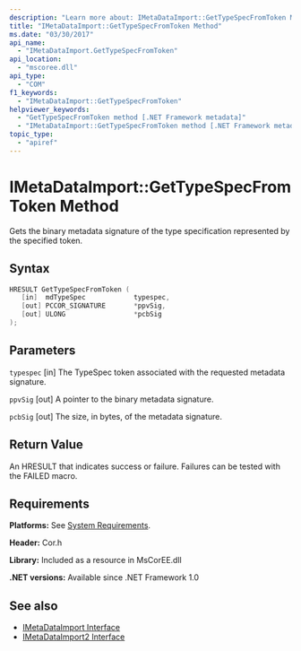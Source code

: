```yaml
---
description: "Learn more about: IMetaDataImport::GetTypeSpecFromToken Method"
title: "IMetaDataImport::GetTypeSpecFromToken Method"
ms.date: "03/30/2017"
api_name:
  - "IMetaDataImport.GetTypeSpecFromToken"
api_location:
  - "mscoree.dll"
api_type:
  - "COM"
f1_keywords:
  - "IMetaDataImport::GetTypeSpecFromToken"
helpviewer_keywords:
  - "GetTypeSpecFromToken method [.NET Framework metadata]"
  - "IMetaDataImport::GetTypeSpecFromToken method [.NET Framework metadata]"
topic_type:
  - "apiref"
---
```

# IMetaDataImport::GetTypeSpecFromToken Method

Gets the binary metadata signature of the type specification represented by the specified token.

## Syntax

```cpp
HRESULT GetTypeSpecFromToken (
   [in]  mdTypeSpec            typespec,
   [out] PCCOR_SIGNATURE       *ppvSig,
   [out] ULONG                 *pcbSig
);
```

## Parameters

 `typespec`
 [in] The TypeSpec token associated with the requested metadata signature.

 `ppvSig`
 [out] A pointer to the binary metadata signature.

 `pcbSig`
 [out] The size, in bytes, of the metadata signature.

## Return Value

 An HRESULT that indicates success or failure. Failures can be tested with the FAILED macro.

## Requirements

 **Platforms:** See [System Requirements](../../../framework/get-started/system-requirements.md).

 **Header:** Cor.h

 **Library:** Included as a resource in MsCorEE.dll

 **.NET versions:** Available since .NET Framework 1.0

## See also

- [IMetaDataImport Interface](imetadataimport-interface.md)
- [IMetaDataImport2 Interface](imetadataimport2-interface.md)
